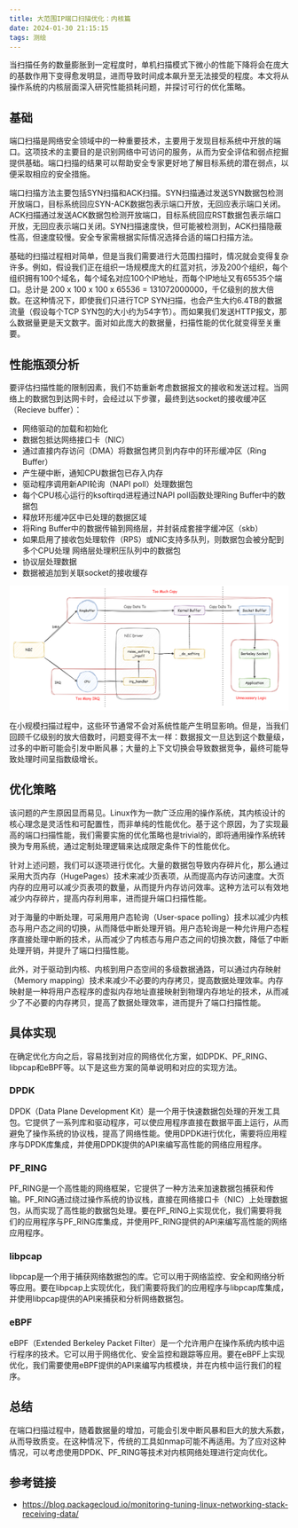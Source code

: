 ```yaml
---
title: 大范围IP端口扫描优化：内核篇
date: 2024-01-30 21:15:15
tags: 测绘
---
```


当扫描任务的数量膨胀到一定程度时，单机扫描模式下微小的性能下降将会在庞大的基数作用下变得愈发明显，进而导致时间成本飙升至无法接受的程度。本文将从操作系统的内核层面深入研究性能损耗问题，并探讨可行的优化策略。

<!--more-->

## 基础

端口扫描是网络安全领域中的一种重要技术，主要用于发现目标系统中开放的端口。这项技术的主要目的是识别网络中可访问的服务，从而为安全评估和弱点挖掘提供基础。端口扫描的结果可以帮助安全专家更好地了解目标系统的潜在弱点，以便采取相应的安全措施。

端口扫描方法主要包括SYN扫描和ACK扫描。SYN扫描通过发送SYN数据包检测开放端口，目标系统回应SYN-ACK数据包表示端口开放，无回应表示端口关闭。ACK扫描通过发送ACK数据包检测开放端口，目标系统回应RST数据包表示端口开放，无回应表示端口关闭。SYN扫描速度快，但可能被检测到，ACK扫描隐蔽性高，但速度较慢。安全专家需根据实际情况选择合适的端口扫描方法。

基础的扫描过程相对简单，但是当我们需要进行大范围扫描时，情况就会变得复杂许多。例如，假设我们正在组织一场规模庞大的红蓝对抗，涉及200个组织，每个组织拥有100个域名，每个域名对应100个IP地址，而每个IP地址又有65535个端口。总计是 200 x 100 x 100 x 65536 = 131072000000，千亿级别的放大倍数。在这种情况下，即使我们只进行TCP SYN扫描，也会产生大约6.4TB的数据流量（假设每个TCP SYN包的大小约为54字节）。而如果我们发送HTTP报文，那么数据量更是天文数字。面对如此庞大的数据量，扫描性能的优化就变得至关重要。

## 性能瓶颈分析

要评估扫描性能的限制因素，我们不妨重新考虑数据报文的接收和发送过程。当网络上的数据包到达网卡时，会经过以下步骤，最终到达socket的接收缓冲区（Recieve buffer）：

- 网络驱动的加载和初始化
- 数据包抵达网络接口卡（NIC）
- 通过直接内存访问（DMA）将数据包拷贝到内存中的环形缓冲区（Ring Buffer）
- 产生硬中断，通知CPU数据包已存入内存
- 驱动程序调用新API轮询（NAPI poll）处理数据包
- 每个CPU核心运行的ksoftirqd进程通过NAPI poll函数处理Ring Buffer中的数据包
- 释放环形缓冲区中已处理的数据区域
- 将Ring Buffer中的数据传输到网络层，并封装成套接字缓冲区（skb）
- 如果启用了接收包处理软件（RPS）或NIC支持多队列，则数据包会被分配到多个CPU处理
网络层处理积压队列中的数据包
- 协议层处理数据
- 数据被追加到关联socket的接收缓存

![内核报文处理](/images/2024-01/kernel-packet.png)

在小规模扫描过程中，这些环节通常不会对系统性能产生明显影响。但是，当我们回顾千亿级别的放大倍数时，问题变得不太一样：数据报文一旦达到这个数量级，过多的中断可能会引发中断风暴；大量的上下文切换会导致数据竞争，最终可能导致处理时间呈指数级增长。

## 优化策略

该问题的产生原因显而易见。Linux作为一款广泛应用的操作系统，其内核设计的核心理念是灵活性和可配置性，而非单纯的性能优化。基于这个原因，为了实现最高的端口扫描性能，我们需要实施的优化策略也是trivial的，即将通用操作系统转换为专用系统，通过定制处理逻辑来达成限定条件下的性能优化。

针对上述问题，我们可以逐项进行优化。大量的数据包导致内存碎片化，那么通过采用大页内存（HugePages）技术来减少页表项，从而提高内存访问速度。大页内存的应用可以减少页表项的数量，从而提升内存访问效率。这种方法可以有效地减少内存碎片，提高内存利用率，进而提升端口扫描性能。

对于海量的中断处理，可采用用户态轮询（User-space polling）技术以减少内核态与用户态之间的切换，从而降低中断处理开销。用户态轮询是一种允许用户态程序直接处理中断的技术，从而减少了内核态与用户态之间的切换次数，降低了中断处理开销，并提升了端口扫描性能。

此外，对于驱动到内核、内核到用户态空间的多级数据通路，可以通过内存映射（Memory mapping）技术来减少不必要的内存拷贝，提高数据处理效率。内存映射是一种将用户态程序的虚拟内存地址直接映射到物理内存地址的技术，从而减少了不必要的内存拷贝，提高了数据处理效率，进而提升了端口扫描性能。

## 具体实现

在确定优化方向之后，容易找到对应的网络优化方案，如DPDK、PF_RING、libpcap和eBPF等。以下是这些方案的简单说明和对应的实现方法。

### DPDK

DPDK（Data Plane Development Kit）是一个用于快速数据包处理的开发工具包。它提供了一系列库和驱动程序，可以使应用程序直接在数据平面上运行，从而避免了操作系统的协议栈，提高了网络性能。使用DPDK进行优化，需要将应用程序与DPDK库集成，并使用DPDK提供的API来编写高性能的网络应用程序。

### PF_RING

PF_RING是一个高性能的网络框架，它提供了一种方法来加速数据包捕获和传输。PF_RING通过绕过操作系统的协议栈，直接在网络接口卡（NIC）上处理数据包，从而实现了高性能的数据包处理。要在PF_RING上实现优化，我们需要将我们的应用程序与PF_RING库集成，并使用PF_RING提供的API来编写高性能的网络应用程序。

### libpcap

libpcap是一个用于捕获网络数据包的库。它可以用于网络监控、安全和网络分析等应用。要在libpcap上实现优化，我们需要将我们的应用程序与libpcap库集成，并使用libpcap提供的API来捕获和分析网络数据包。

### eBPF

eBPF（Extended Berkeley Packet Filter）是一个允许用户在操作系统内核中运行程序的技术。它可以用于网络优化、安全监控和跟踪等应用。要在eBPF上实现优化，我们需要使用eBPF提供的API来编写内核模块，并在内核中运行我们的程序。

## 总结

在端口扫描过程中，随着数据量的增加，可能会引发中断风暴和巨大的放大系数，从而导致质变。在这种情况下，传统的工具如nmap可能不再适用。为了应对这种情况，可以考虑使用DPDK、PF_RING等技术对内核网络处理进行定向优化。

## 参考链接

- https://blog.packagecloud.io/monitoring-tuning-linux-networking-stack-receiving-data/

